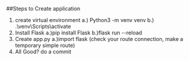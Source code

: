 ##Steps to Create application
1. create virtual environment
    a.) Python3 -m venv venv
    b.) .\venv\Scripts\activate
2. Install Flask
    a.)pip install Flask
    b.)flask run --reload
3. Create app.py
    a.)import flask (check your route connection, make a temporary simple route)
4. All Good? do a commit